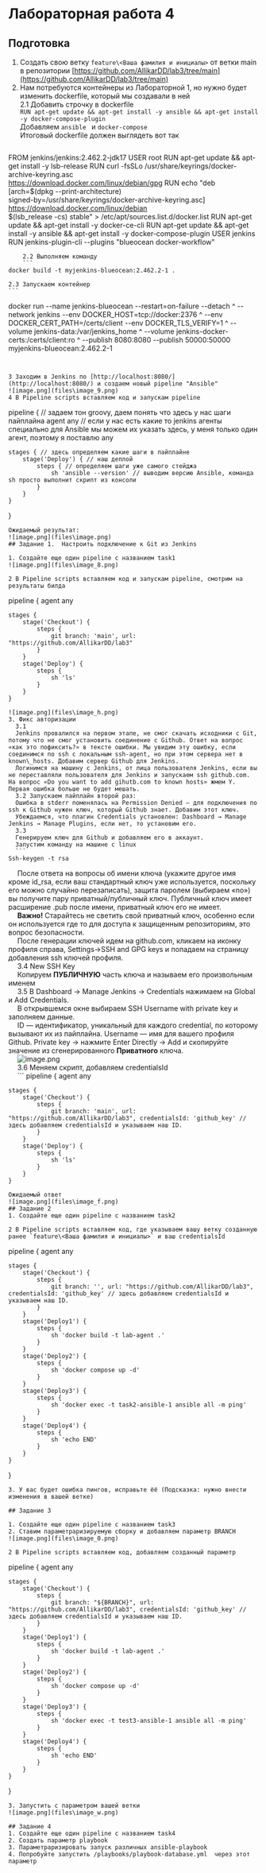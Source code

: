 # Лабораторная работа 4    
## Подготовка    
1. Создать свою ветку `feature\<Ваша фамилия и инициалы>` от ветки main в репозитории [https://github.com/AllikarDD/lab3/tree/main](https://github.com/AllikarDD/lab3/tree/main)   
2. Нам потребуются контейнеры из Лабораторной 1, но нужно будет изменить dockerfile, который мы создавали в ней   
    2.1 Добавить строчку в dockerfile    
    `RUN apt-get update && apt-get install -y ansible && apt-get install -y docker-compose-plugin`   
    Добавляем `ansible ` и `docker-compose`   
    Итоговый dockerfile должен выглядеть вот так    
    ```
FROM jenkins/jenkins:2.462.2-jdk17
USER root
RUN apt-get update && apt-get install -y lsb-release
RUN curl -fsSLo /usr/share/keyrings/docker-archive-keyring.asc \
  https://download.docker.com/linux/debian/gpg
RUN echo "deb [arch=$(dpkg --print-architecture) \
  signed-by=/usr/share/keyrings/docker-archive-keyring.asc] \
  https://download.docker.com/linux/debian \
  $(lsb_release -cs) stable" > /etc/apt/sources.list.d/docker.list
RUN apt-get update && apt-get install -y docker-ce-cli
RUN apt-get update && apt-get install -y ansible && apt-get install -y docker-compose-plugin
USER jenkins
RUN jenkins-plugin-cli --plugins "blueocean docker-workflow"	

```
    2.2 Выполняем команду    
    ```
docker build -t myjenkins-blueocean:2.462.2-1 .
```
    2.3 Запускаем контейнер    
    ```
docker run --name jenkins-blueocean --restart=on-failure --detach ^
  --network jenkins --env DOCKER_HOST=tcp://docker:2376 ^
  --env DOCKER_CERT_PATH=/certs/client --env DOCKER_TLS_VERIFY=1 ^
  --volume jenkins-data:/var/jenkins_home ^
  --volume jenkins-docker-certs:/certs/client:ro ^
  --publish 8080:8080 --publish 50000:50000 myjenkins-blueocean:2.462.2-1
```
       
   
3 Заходим в Jenkins по [http://localhost:8080/](http://localhost:8080/) и создаем новый pipeline "Ansible"   
![image.png](files\image_9.png)    
4 В Pipeline scripts вставляем код и запускам pipeline   
```
pipeline { // задаем тон groovy, даем понять что здесь у нас шаги пайплайна
    agent any // если у нас есть какие то jenkins агенты специально для Ansible мы можем их указать здесь, у меня только один агент, поэтому я поставлю any
    
    stages { // здесь определяем какие шаги в пайплайне
        stage('Deploy') { // наш деплой
            steps { // определяем шаги уже самого стейджа
                sh 'ansible --version' // выводим версию Ansible, команда sh просто выполнит скрипт из консоли
            }
        }
    }
}
```
Ожидаемый результат:   
![image.png](files\image.png)    
## Задание 1.  Настроить подключение к Git из Jenkins   
   
1. Создайте еще один pipeline c названием task1   
![image.png](files\image_8.png)    
   
2 В Pipeline scripts вставляем код и запускам pipeline, смотрим на результаты билда   
```
pipeline {
    agent any

    stages {
        stage('Checkout') { 
            steps {
                git branch: 'main', url: "https://github.com/AllikarDD/lab3"
            }
        }
        stage('Deploy') {
            steps {
                sh 'ls' 
            }
        }
    }
```
![image.png](files\image_h.png)    
3. Фикс авторизации   
  3.1   
  Jenkins провалился на первом этапе, не смог скачать исходники с Git, потому что не смог установить соединение с Github. Ответ на вопрос  «как это пофиксить?» в тексте ошибки. Мы увидим эту ошибку, если соединимся по ssh с локальным ssh-agent, но при этом сервера нет в known\_hosts. Добавим сервер Github для Jenkins.   
  Логинимся на машину с Jenkins, от лица пользователя Jenkins, если вы не переставляли пользователя для Jenkins и запускаем ssh github.com. На вопрос «Do you want to add gihutb.com to known hosts» жмем Y. Первая ошибка больше не будет мешать.   
  3.2 Запускаем пайплайн второй раз:   
  Ошибка в stderr поменялась на Permission Denied — для подключения по ssh к Github нужен ключ, который Github знает. Добавим этот ключ.   
  Убеждаемся, что плагин Credentials установлен: Dashboard → Manage Jenkins → Manage Plugins, если нет, то установим его.   
  3.3   
  Генерируем ключ для Github и добавляем его в аккаунт.   
  Запустим команду на машине с linux   
  ```
Ssh-keygen -t rsa

```
  После ответа на вопросы об имени ключа (укажите другое имя кроме id\_rsa, если ваш стандартный ключ уже используется, поскольку его можно случайно перезаписать), защита паролем (выбираем «no») вы получите пару приватный/публичный ключ. Публичный ключ имеет расширение .pub после имени, приватный ключ его не имеет.   
  **Важно!** Старайтесь не светить свой приватный ключ, особенно если он используется где то для доступа к защищенным репозиториям, это вопрос безопасности.   
  После генерации ключей идем на github.com, кликаем на иконку профиля справа, Settings→SSH and GPG keys и попадаем на страницу добавления ssh ключей профиля.   
  3.4 New SSH Key   
  Копируем **ПУБЛИЧНУЮ** часть ключа и называем его произвольным именем   
  3.5 В Dashboard → Manage Jenkins → Credentials нажимаем на Global и Add Credentials.   
  В открывшемся окне выбираем SSH Username with private key и заполняем данные.   
  ID  — идентификатор, уникальный для каждого credential, по которому вызывают их из пайплайна. Username — имя для вашего профиля Github. Private key → нажмите Enter Directly → Add и скопируйте значение из сгенерированного **Приватного** ключа.   
  ![image.png](files\image_g.png)    
  3.6 Меняем скрипт, добавляем credentialsId   
  ```
pipeline {
    agent any

    stages {
        stage('Checkout') { 
            steps {
                git branch: 'main', url: "https://github.com/AllikarDD/lab3", credentialsId: 'github_key' // здесь добавляем credentialsId и указываем наш ID. 
            }
        }
        stage('Deploy') {
            steps {
                sh 'ls' 
            }
        }
    }
```
Ожидаемый ответ   
![image.png](files\image_f.png)    
## Задание 2    
1. Создайте еще один pipeline c названием task2   
   
2 В Pipeline scripts вставляем код, где указываем вашу ветку созданную ранее `feature\<Ваша фамилия и инициалы>` и ваш credentialsId   
```
pipeline {
    agent any

    stages {
        stage('Checkout') { 
            steps {
                git branch: '', url: "https://github.com/AllikarDD/lab3", credentialsId: 'github_key' // здесь добавляем credentialsId и указываем наш ID. 
            }
        }
        stage('Deploy1') {
            steps {
                sh 'docker build -t lab-agent .' 
            }
        }
        stage('Deploy2') {
            steps {
                sh 'docker compose up -d' 
            }
        }
        stage('Deploy3') {
            steps {
                sh 'docker exec -t task2-ansible-1 ansible all -m ping' 
            }
        }
        stage('Deploy4') {
            steps {
                sh 'echo END' 
            }
        }
    }
}
```
3. У вас будет ошибка пингов, исправьте ёё (Подсказка: нужно внести изменения в вашей ветке)   
   
## Задание 3   
   
1. Создайте еще один pipeline c названием task3   
2. Ставим параметраризируемую сборку и добавляем параметр BRANCH   
![image.png](files\image_0.png)    
   
2 В Pipeline scripts вставляем код, добавляем созданный параметр   
```
pipeline {
    agent any

    stages {
        stage('Checkout') { 
            steps {
                git branch: "${BRANCH}", url: "https://github.com/AllikarDD/lab3", credentialsId: 'github_key' // здесь добавляем credentialsId и указываем наш ID. 
            }
        }
        stage('Deploy1') {
            steps {
                sh 'docker build -t lab-agent .' 
            }
        }
        stage('Deploy2') {
            steps {
                sh 'docker compose up -d' 
            }
        }
        stage('Deploy3') {
            steps {
                sh 'docker exec -t test3-ansible-1 ansible all -m ping' 
            }
        }
        stage('Deploy4') {
            steps {
                sh 'echo END' 
            }
        }
    }
}

```
3. Запустить с параметром вашей ветки    
![image.png](files\image_w.png)    
   
## Задание 4    
1. Создайте еще один pipeline c названием task4   
2. Создать параметр playbook    
3. Параметраризировать запуск различных ansible-playbook    
4. Попробуйте запустить /playbooks/playbook-database.yml  через этот параметр    
   
   
